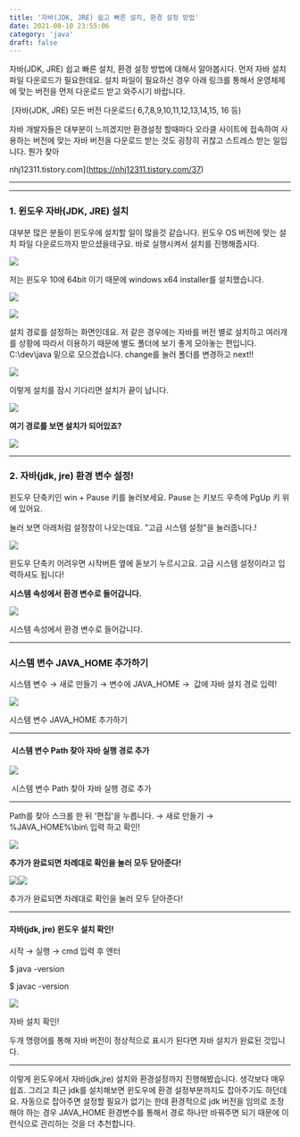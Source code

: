 ```yaml
---
title: '자바(JDK, JRE) 쉽고 빠른 설치, 환경 설정 방법'
date: 2021-08-10 23:55:06
category: 'java'
draft: false
---
```


자바(JDK, JRE) 쉽고 빠른 설치, 환경 설정 방법에 대해서 알아봅시다. 먼저 자바 설치 파일 다운로드가 필요한데요. 설치 파일이 필요하신 경우 아래 링크를 통해서 운영체제에 맞는 버전을 먼저 다운로드 받고 와주시기 바랍니다. 

 [자바(JDK, JRE) 모든 버전 다운로드( 6,7,8,9,10,11,12,13,14,15, 16 등)

자바 개발자들은 대부분이 느끼겠지만 환경설정 할때마다 오라클 사이트에 접속하여 사용하는 버전에 맞는 자바 버전을 다운로드 받는 것도 굉장히 귀찮고 스트레스 받는 일입니다. 뭔가 찾아

nhj12311.tistory.com](https://nhj12311.tistory.com/37)

* * *

* * *

### **1\. 윈도우 자바(JDK, JRE) 설치**

대부분 많은 분들이 윈도우에 설치할 일이 많을것 같습니다. 윈도우 OS 버전에 맞는 설치 파일 다운로드까지 받으셨을테구요. 바로 실행시켜서 설치를 진행해줍시다.

![](https://blog.kakaocdn.net/dn/bnIYZD/btrbIcQM2ex/KItRvzhKqmPyJUb2kX7Ar1/img.png)

저는 윈도우 10에 64bit 이기 때문에 windows x64 installer를 설치했습니다. 

![](https://blog.kakaocdn.net/dn/3oJ5e/btrbIIhFQKE/kROzO5yQLvH1dwbr4p4aU0/img.png)

![](https://blog.kakaocdn.net/dn/bvgqQp/btrbIIvadJ8/yZgKVjIVbg3nInzPjuNDdK/img.png)

설치 경로를 설정하는 화면인데요. 저 같은 경우에는 자바를 버전 별로 설치하고 여러개를 상황에 따라서 이용하기 때문에 별도 폴더에 보기 좋게 모아놓는 편입니다.  C:\\dev\\java 밑으로 모으겠습니다. change를 눌러 폴더를 변경하고 next!!

![](https://blog.kakaocdn.net/dn/bOOv6S/btrbN5JVqOC/JaSStVgOOUdI3TbfH7exAK/img.png)

이렇게 설치를 잠시 기다리면 설치가 끝이 납니다. 

![](https://blog.kakaocdn.net/dn/CfmfG/btrbJKffUhw/YEKBA9gkjH3PPW8EPp9fz0/img.png)

**여기 경로를 보면 설치가 되어있죠?**

![](https://blog.kakaocdn.net/dn/uZ1eK/btrbLe8csx2/d72oLb7ecPP9bQIYmoIDPk/img.png)

* * *

### **2\. 자바(jdk, jre) 환경 변수 설정!**

윈도우 단축키인 win + Pause 키를 눌러보세요. Pause 는 키보드 우측에 PgUp 키 위에 있어요.

눌러 보면 아래처럼 설정창이 나오는데요. "고급 시스템 설정"을 눌러줍니다.! 

![](https://blog.kakaocdn.net/dn/bHyrr6/btrbIciZFfk/SomqTI03kB8nh2mgyGLZn0/img.png)

윈도우 단축키 어려우면 시작버튼 옆에 돋보기 누르시고요. 고급 시스템 설정이라고 입력하셔도 됩니다! 

**시스템 속성에서 환경 변수로 들어갑니다.** 

![](https://blog.kakaocdn.net/dn/VJByl/btrbIIPywfh/nYHGgK9buhQRWtKvkTQVP0/img.png)

시스템 속성에서 환경 변수로 들어갑니다. 

* * *

### **시스템 변수 JAVA\_HOME 추가하기**

시스템 변수 → 새로 만들기 → 변수에 JAVA\_HOME →  값에 자바 설치 경로 입력!

![](https://blog.kakaocdn.net/dn/0rBxT/btrbRapZwxt/xZMoKBTZb34J9WLTfF4yV1/img.png)

시스템 변수 JAVA\_HOME 추가하기

* * *

####  **시스템 변수 Path 찾아 자바 실행 경로 추가**

![](https://blog.kakaocdn.net/dn/RvIJN/btrbIoXBSfl/VOEGCu0PoIhV0c4dEvOudK/img.png)

 시스템 변수 Path 찾아 자바 실행 경로 추가

* * *

Path를 찾아 스크롤 한 뒤 '편집'을 누릅니다. → 새로 만들기 → %JAVA\_HOME%\\bin\\ 입력 하고 확인!

![](https://blog.kakaocdn.net/dn/kAs9k/btrbQacG3Ei/lvOvvm2eefGbaFcO3piPpK/img.png)

**추가가 완료되면 차례대로 확인을 눌러 모두 닫아준다!**

![](https://blog.kakaocdn.net/dn/bRUEoU/btrbN6aZth4/H6GEROmJbNAtbOEgoL3rQ1/img.png)![](https://blog.kakaocdn.net/dn/cN6lDI/btrbAIP5EbY/TVCjZXp0BZ6pDaWqbclndk/img.png)

추가가 완료되면 차례대로 확인을 눌러 모두 닫아준다!

* * *

#### **자바(jdk, jre) 윈도우 설치 확인!**

시작 → 실행 → cmd 입력 후 엔터

$ java -version

$ javac -version

![](https://blog.kakaocdn.net/dn/bmR4MU/btrbPaRvMMN/EyYHv1SN80g5BkdMEwwq1K/img.png)

자바 설치 확인!

두개 명령어를 통해 자바 버전이 정상적으로 표시가 된다면 자바 설치가 완료된 것입니다.

* * *

이렇게 윈도우에서 자바(jdk,jre) 설치와 환경설정까지 진행해봤습니다. 생각보다 매우 쉽죠. 그리고 최근 jdk를 설치해보면 윈도우에 환경 설정부분까지도 잡아주기도 하던데요. 자동으로 잡아주면 설정할 필요가 없기는 한데 환경적으로 jdk 버전을 임의로 조정해야 하는 경우 JAVA\_HOME 환경변수를 통해서 경로 하나만 바꿔주면 되기 때문에 이런식으로 관리하는 것을 더 추천합니다.
